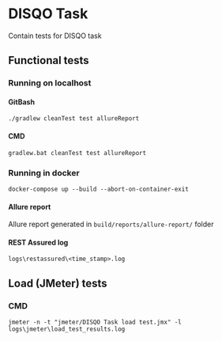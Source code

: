 # DISQO Task

Contain tests for DISQO task

## Functional tests
### Running on localhost
#### GitBash

`./gradlew cleanTest test allureReport`

#### CMD

`gradlew.bat cleanTest test allureReport`

### Running in docker

`docker-compose up --build --abort-on-container-exit`

#### Allure report
Allure report generated in `build/reports/allure-report/` folder

#### REST Assured log
`logs\restassured\<time_stamp>.log`

## Load (JMeter) tests
### CMD
`jmeter -n -t "jmeter/DISQO Task load test.jmx" -l logs\jmeter\load_test_results.log`